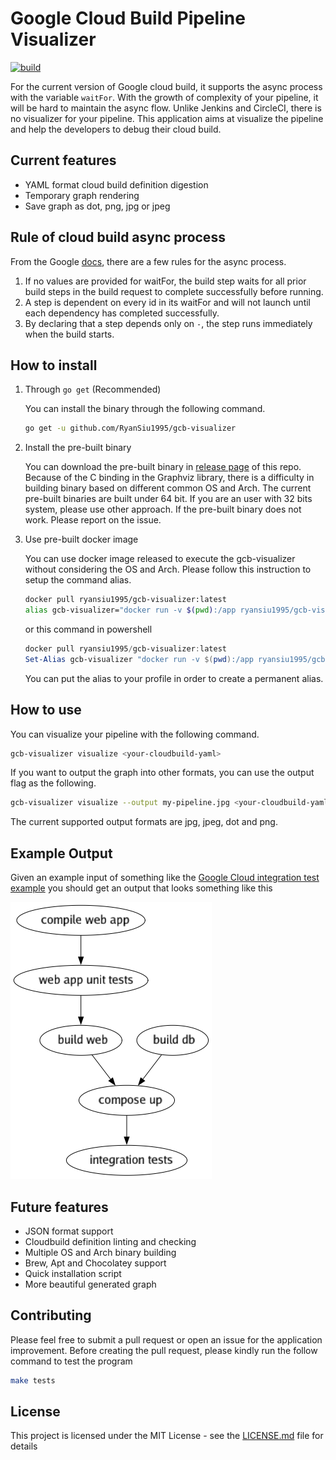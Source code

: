 # Google Cloud Build Pipeline Visualizer

[![build](https://github.com/RyanSiu1995/gcb-visualizer/workflows/Go/badge.svg)](https://github.com/RyanSiu1995/gcb-visualizer/workflows/Go/badge.svg)

For the current version of Google cloud build, it supports the async process with the variable `waitFor`. With the growth of complexity of your pipeline, it will be hard to maintain the async flow. Unlike Jenkins and CircleCI, there is no visualizer for your pipeline. This application aims at visualize the pipeline and help the developers to debug their cloud build.

## Current features
* YAML format cloud build definition digestion
* Temporary graph rendering
* Save graph as dot, png, jpg or jpeg

## Rule of cloud build async process
From the Google [docs](https://cloud.google.com/cloud-build/docs/configuring-builds/configure-build-step-order), there are a few rules for the async process.
1. If no values are provided for waitFor, the build step waits for all prior build steps in the build request to complete successfully before running.
1. A step is dependent on every id in its waitFor and will not launch until each dependency has completed successfully.
1. By declaring that a step depends only on `-`, the step runs immediately when the build starts.

## How to install
1. Through `go get` (Recommended)

   You can install the binary through the following command.
   ```bash
   go get -u github.com/RyanSiu1995/gcb-visualizer
   ```
1. Install the pre-built binary

   You can download the pre-built binary in [release page](https://github.com/RyanSiu1995/gcb-visualizer/releases) of this repo. Because of the C binding in the Graphviz library, there is a difficulty in building binary based on different common OS and Arch. The current pre-built binaries are built under 64 bit. If you are an user with 32 bits system, please use other approach. If the pre-built binary does not work. Please report on the issue.
1. Use pre-built docker image

   You can use docker image released to execute the gcb-visualizer without considering the OS and Arch. Please follow this instruction to setup the command alias.
   ```bash
   docker pull ryansiu1995/gcb-visualizer:latest
   alias gcb-visualizer="docker run -v $(pwd):/app ryansiu1995/gcb-visualizer:latest"
   ```
   or this command in powershell
   ```powershell
   docker pull ryansiu1995/gcb-visualizer:latest
   Set-Alias gcb-visualizer "docker run -v $(pwd):/app ryansiu1995/gcb-visualizer:latest"
   ```
   You can put the alias to your profile in order to create a permanent alias.

## How to use
You can visualize your pipeline with the following command.
```bash
gcb-visualizer visualize <your-cloudbuild-yaml>
```
If you want to output the graph into other formats, you can use the output flag as the following.
```bash
gcb-visualizer visualize --output my-pipeline.jpg <your-cloudbuild-yaml>
```
The current supported output formats are jpg, jpeg, dot and png.

## Example Output
Given an example input of something like the [Google Cloud integration test example](https://github.com/GoogleCloudPlatform/cloudbuild-integration-testing/blob/master/cloudbuild.compose.yaml)
you should get an output that looks something like this

![Go Builder output](./example/example.png)

## Future features
* JSON format support
* Cloudbuild definition linting and checking
* Multiple OS and Arch binary building
* Brew, Apt and Chocolatey support
* Quick installation script
* More beautiful generated graph

## Contributing
Please feel free to submit a pull request or open an issue for the application improvement. Before creating the pull request, please kindly run the follow command to test the program
```bash
make tests
```

## License
This project is licensed under the MIT License - see the [LICENSE.md](./LICENSE.md) file for details

